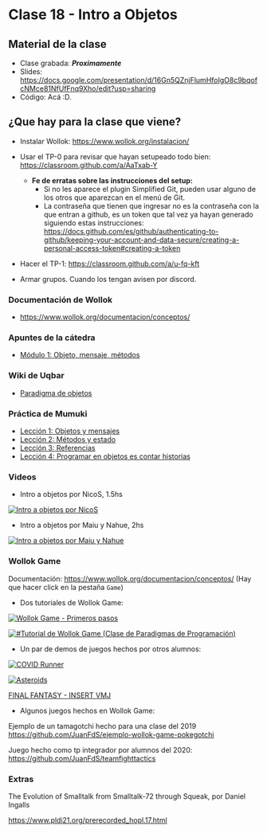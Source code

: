 # Clase 18 - Intro a Objetos

## Material de la clase

- Clase grabada: _**Proximamente**_
- Slides: https://docs.google.com/presentation/d/16Gn5QZnjFlumHfoIgO8c9bqofcNMce81NfUfFnq9Xho/edit?usp=sharing
- Código: Acá :D.

## ¿Que hay para la clase que viene?

- Instalar Wollok: https://www.wollok.org/instalacion/

- Usar el TP-0 para revisar que hayan setupeado todo bien:
https://classroom.github.com/a/AaTxab-Y
    - **Fe de erratas sobre las instrucciones del setup:**
        - Si no les aparece el plugin Simplified Git, pueden usar alguno de los otros que aparezcan en el menú de Git.
        - La contraseña que tienen que ingresar no es la contraseña con la que entran a github, es un token que tal vez ya hayan generado siguiendo estas instrucciones: https://docs.github.com/es/github/authenticating-to-github/keeping-your-account-and-data-secure/creating-a-personal-access-token#creating-a-token 

- Hacer el TP-1: https://classroom.github.com/a/u-fq-kft

- Armar grupos. Cuando los tengan avisen por discord.

### Documentación de Wollok

- https://www.wollok.org/documentacion/conceptos/

### Apuntes de la cátedra

- [Módulo 1: Objeto, mensaje, métodos](https://docs.google.com/document/d/1RBfNmKZFKZ90XvfQsN7zhtuUPV2Mvj7t-iyZiL2bClQ/edit)

### Wiki de Uqbar

- [Paradigma de objetos](https://wiki.uqbar.org/wiki/articles/paradigma-de-objetos.html)

### Práctica de Mumuki

- [Lección 1: Objetos y mensajes](https://mumuki.io/pdep-utn/lessons/712-programacion-con-objetos-objetos-y-mensajes)
- [Lección 2: Métodos y estado](https://mumuki.io/pdep-utn/lessons/713-programacion-con-objetos-metodos-y-estado)
- [Lección 3: Referencias](https://mumuki.io/pdep-utn/lessons/714-programacion-con-objetos-referencias)
- [Lección 4: Programar en objetos es contar historias](https://mumuki.io/pdep-utn/lessons/715-programacion-con-objetos-programar-en-objetos-es-contar-historias)

### Videos

- Intro a objetos por NicoS, 1.5hs

[![Intro a objetos por NicoS](https://img.youtube.com/vi/eSYDeF-TcsE/0.jpg)](https://youtu.be/eSYDeF-TcsE "Intro a objetos por NicoS")

- Intro a objetos por Maiu y Nahue, 2hs

[![Intro a objetos por Maiu y Nahue](https://img.youtube.com/vi/0MVw2LH-7HQ/0.jpg)](https://youtu.be/0MVw2LH-7HQ "Intro a objetos por Maiu y Nahue")

### Wollok Game

Documentación:
https://www.wollok.org/documentacion/conceptos/
(Hay que hacer click en la pestaña `Game`)

- Dos tutoriales de Wollok Game:

[![Wollok Game - Primeros pasos](https://img.youtube.com/vi/Kc9W7u1wg2Y/0.jpg)](https://youtu.be/Kc9W7u1wg2Y "Wollok Game - Primeros pasos")

[![#Tutorial de Wollok Game (Clase de Paradigmas de Programación)](https://img.youtube.com/vi/5tnjuZgylxI/0.jpg)](https://youtu.be/5tnjuZgylxI "#Tutorial de Wollok Game (Clase de Paradigmas de Programación)")

- Un par de demos de juegos hechos por otros alumnos:

[![COVID Runner](https://img.youtube.com/vi/Sjq0S91KZoI/0.jpg)](https://youtu.be/Sjq0S91KZoI "COVID Runner")

[![Asteroids](https://img.youtube.com/vi/M_yNTQgk2N0/0.jpg)](https://youtu.be/M_yNTQgk2N0 "Asteroids")

[FINAL FANTASY - INSERT VMJ](https://github.com/pdepviernestm/2021-objetos-tp-integrador-insert-vmj-mat)


- Algunos juegos hechos en Wollok Game:

Ejemplo de un tamagotchi hecho para una clase del 2019
https://github.com/JuanFdS/ejemplo-wollok-game-pokegotchi

Juego hecho como tp integrador por alumnos del 2020:
https://github.com/JuanFdS/teamfighttactics

### Extras

 The Evolution of Smalltalk from Smalltalk-72 through Squeak, por Daniel Ingalls

 https://www.pldi21.org/prerecorded_hopl.17.html


